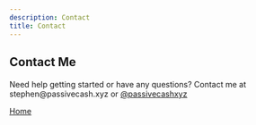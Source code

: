 ```yaml
---
description: Contact
title: Contact
---
```

<script src="{{ base.url | prepend: site.url }}/assets/js/advertisement.js" defer></script>
<h2>Contact Me</h2>
<h4 id= "advertisement"></h4>
Need help getting started or have any questions? Contact me at stephen@passivecash.xyz or <a href="https://x.com/passivecashxyz/">@passivecashxyz</a>
<br>
<p><a href="https://www.passivecash.xyz/">Home</a></p>
